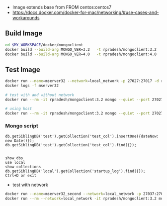 * Image extends base from FROM centos:centos7
* https://docs.docker.com/docker-for-mac/networking/#use-cases-and-workarounds

## Build Image
```bash
cd $MY_WORKSPACE/docker/mongoclient
docker build --build-arg MONGO_VER=3.2   -t rpradesh/mongoclient:3.2  .
docker build --build-arg MONGO_VER=4.0   -t rpradesh/mongoclient:4.0  .
```

## Test Image
```bash
docker run --name=mserver32 --network=local_network -p 27027:27017 -d rpradesh/mongo322
docker logs -f mserver32
 
# test with and without network
docker run --rm -it rpradesh/mongoclient:3.2 mongo --quiet --port 27027 --host docker.for.mac.localhost

# using host
docker run --rm -it rpradesh/mongoclient:3.2 mongo --quiet --port 27027 --host host.docker.internal
```

### Mongo script
```text
db.getSiblingDB('test').getCollection('test_col').insertOne({dateNow: new Date()});
db.getSiblingDB('test').getCollection('test_col').find({});


show dbs
use local
show collections
db.getSiblingDB('local').getCollection('startup_log').find({});
Ctrl+D or exit 

```


* test with network
```bash
docker run --name=mserver32_second --network=local_network -p 27037:27017 -d rpradesh/mongo322
docker run --rm --network=local_network -it rpradesh/mongoclient:3.2 mongo 
```

